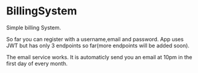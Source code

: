 # BillingSystem

Simple billing System.

So far you can register with a username,email and password. App uses JWT but has only 3 endpoints so far(more endpoints will be added soon).

The email service works. It is automaticly send you an email at 10pm in the first day of every month.
